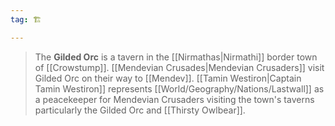 ```yaml
---
tag: 🏗️

---
```

> The **Gilded Orc** is a tavern in the [[Nirmathas|Nirmathi]] border town of [[Crowstump]]. [[Mendevian Crusades|Mendevian Crusaders]] visit Gilded Orc on their way to [[Mendev]]. [[Tamin Westiron|Captain Tamin Westiron]] represents [[World/Geography/Nations/Lastwall]] as a peacekeeper for Mendevian Crusaders visiting the town's taverns particularly the Gilded Orc and [[Thirsty Owlbear]].








